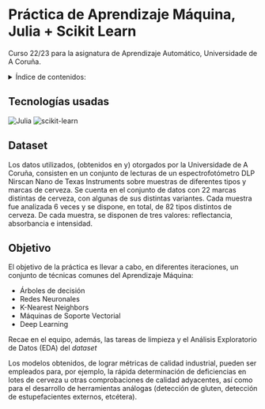 
# Práctica de Aprendizaje Máquina, Julia + Scikit Learn
Curso 22/23 para la asignatura de Aprendizaje Automático, Universidade de A Coruña.

<!-- TABLE OF CONTENTS -->
<details>
  <summary>Índice de contenidos:</summary>
  <ol>
      <li>
      <a href="#tecnolog-as-usadas">Tecnologías Usadas</a>
    </li>
    <li>
      <a href="#dataset">Dataset</a>
    </li>
    <li>
      <a href="#objetivos">Objetivos</a>
    </li>
</details>

## Tecnologías usadas
![Julia][Julia] ![scikit-learn]

## Dataset
Los datos utilizados, (obtenidos en y) otorgados por la Universidade de A Coruña, consisten en un conjunto de lecturas de un espectrofotómetro DLP Nirscan Nano de Texas Instruments sobre muestras de diferentes tipos y marcas de cerveza. Se cuenta en el conjunto de datos con 22 marcas distintas de cerveza, con algunas de sus distintas variantes. Cada muestra fue analizada 6 veces y se dispone, en total, de 82 tipos distintos de cerveza. De cada muestra, se disponen de tres valores: reflectancia, absorbancia e intensidad. 

## Objetivo
El objetivo de la práctica es llevar a cabo, en diferentes iteraciones, un conjunto de técnicas comunes del Aprendizaje Máquina: 
- Árboles de decisión
- Redes Neuronales
- K-Nearest Neighbors
- Máquinas de Soporte Vectorial
- Deep Learning

Recae en el equipo, además, las tareas de limpieza y el Análisis Exploratorio de Datos (EDA) del *dataset*
  
Los modelos obtenidos, de lograr métricas de calidad industrial, pueden ser empleados para, por ejemplo, la rápida determinación de deficiencias en lotes de cerveza u otras comprobaciones de calidad adyacentes, así como para el desarrollo de herramientas análogas (detección de gluten, detección de estupefacientes externos, etcétera).


[Julia]: https://img.shields.io/badge/-Julia-9558B2?style=for-the-badge&logo=julia&logoColor=white
[scikit-learn]: https://img.shields.io/badge/scikit--learn-%23F7931E.svg?style=for-the-badge&logo=scikit-learn&logoColor=white
[NumPy]: https://img.shields.io/badge/numpy-%23013243.svg?style=for-the-badge&logo=numpy&logoColor=white
